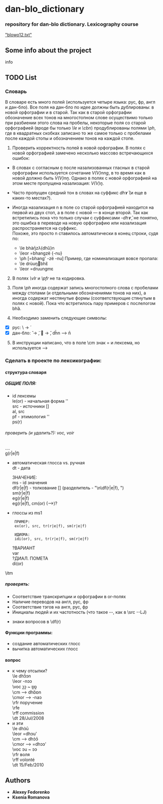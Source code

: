 # dan-blo_dictionary
### repository for dan-blo dictionary. Lexicography course 

["blowo12.txt"](https://github.com/xenicR/dan-blo_dictionary/blob/master/blowo12.txt)


## Some info about the project 
info 

## TODO List 

### Словарь
В словаре есть много полей (используется четыре языка: рус, фр, англ и дан-бло). Все поля на дан-бло по идее должны быть дублированы: в новой орфографии и в старой.
Так как в старой орфографии обозначение всех тонов на многостопном слове осуществимо только при разбиении этого слова на пробелы, некоторые поля со старой орфографией (вроде бы только *\le* и *\cbn*) продублированы полями *\ph*, где в квадратных скобках записано то же самое только с пробелами после каждой стопы и обозначением тонов на каждой стопе.


1. Проверить корректность полей в новой орфографии.
В полях с новой орфографией замечено несколько массово встречающихся ошибок:

- В словах с согласным *ŋ* после назализованных гласных в старой орфографии используется сочетание *V(V)nng*, в то время как в новой должно быть *V(V)nŋ*. Однако в полях с новой орфографией на этом месте пропущена назализация: *V(V)ŋ*.

- Часто пропущен средний тон в словах на суффикс *dhɤ̄* (и еще в каких-то местах?).

- Иногда назализация n в поле со старой орфографией находится на первой из двух стоп, а в поле с новой — в конце второй. Так как встретились пока что только случаи с суффиксами *-dhɤ̄*, не понятно, это ошибка в переводе на новую орфографию или назализация распространяется на суффикс.  
Похоже, это просто n ставилось автоматически в конец строки, судя по:
	- \le bhàŋ̄zʌ̏{dhȕ}n
	- \leor =bhangzë {-nu}
	- \ph [=bhang' -zë -nu]
Пример, где номинализация вовсе пропала:  
	- \le drùuŋbhɛ̏
	- \leor =druungmɛ

2. В полях *\vlr* и *\pfr* не та кодировка.

3. Поля *\ph* иногда содержат запись многостопного слова с пробелами между стопами (и отдельными обозначениями тонов на них), а иногда содержат нестянутые формы (соответствующие стянутым в полях с новой). Пока что встретилось пару примеров с послелогом bhȁ.

4. Необходимо заменить следующие символы:  
- [x] рус: \ ->  ́  
- [x] дан-бло:  ̂ ->  ̈,  ->  ̂, dh̄n —> n̄  

5. В инструкции написано, что в поле \cm знак = и лексема, но используется -->


### Сделать в проекте по лексикографии:

#### структура словаря
##### ОБЩИЕ ПОЛЯ:
 + id лексемы  
le(or) - начальная форма ''  
src - источники []  
al, src  
pf - этимология ''  
ps(r)  
###### проверить (и удалить?): voc, voir
....  
g(r|e|f)  
+ автоматическая глосса vs. ручная  
dt - дата  

	ЗНАЧЕНИЕ:  
	ms - id значения  
	df(r|e|f) - толкование [] (разделитель - "\n\df(r|e|f), ")  
	sm(r|e|f)  
	eg(r|e|f)  
	eg(r|e|f), cm(or) (-->)?  
 + глоссы из ms1

		ПРИМЕР:  
		ex(or), src, tr(r|e|f), sm(r|e|f)  

		ИДИОМА:  
		idi(or), src, tr(r|e|f), sm(r|e|f)  

	?ВАРИАНТ  
	var  
	?ДИАЛ. ПОМЕТА  
	di(or)  

\itm

##### проверять:
- Соответствие транскрипции и орфографии в or-полях
- Наличие переводов на англ, рус, фр
- Соответствие тэгов на англ, рус, фр
- Инициалы людей и их частотность (что такое --, как в \src --LJ)

+ знаки вопросов в \df(r)


#### Функции программы:
- создание автоматических глосс 
- вычитка автоматических глосс

#### вопрос 
- к чему отсылки?  
\le dhɔ̏ɔn  
\leor -nɔɔ  
\voc ɔ̰ɔ̰ ~ ɒ̰ɒ̰  
\cm --> dhɒ̏ɒn  
\cmor --> -naɔ  
\rfr поручение  
\rfe  
\rff commission  
\dt 28/Jul/2008  
- и эти   
\le dhɔ̀ū  
\leor =dhɔu'  
\cm --> dhɔ̀ɔ̄  
\cmor —> =dhɔɔ'  
\voc ɔu ~ ɔɔ  
\rfr воля  
\rff volonté  
\dt 15/Feb/2010


## Authors

* **Alexey Fedorenko** 
* **Ksenia Romanova** 

